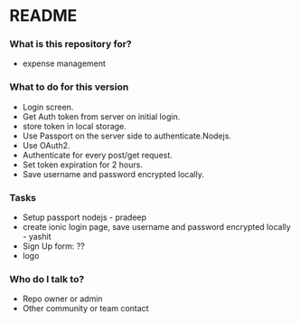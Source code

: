 # README #


### What is this repository for? ###

* expense management

### What to do for this version ###

* Login screen.
* Get Auth token from server on initial login.
* store token in local storage.
* Use Passport on the server side to authenticate.Nodejs.
* Use OAuth2.
* Authenticate for every post/get request.
* Set token expiration for 2 hours.
* Save username and password encrypted locally.

### Tasks ###

* Setup passport nodejs - pradeep
* create ionic login page, save username and password encrypted locally - yashit
* Sign Up form: ??
* logo

### Who do I talk to? ###

* Repo owner or admin
* Other community or team contact